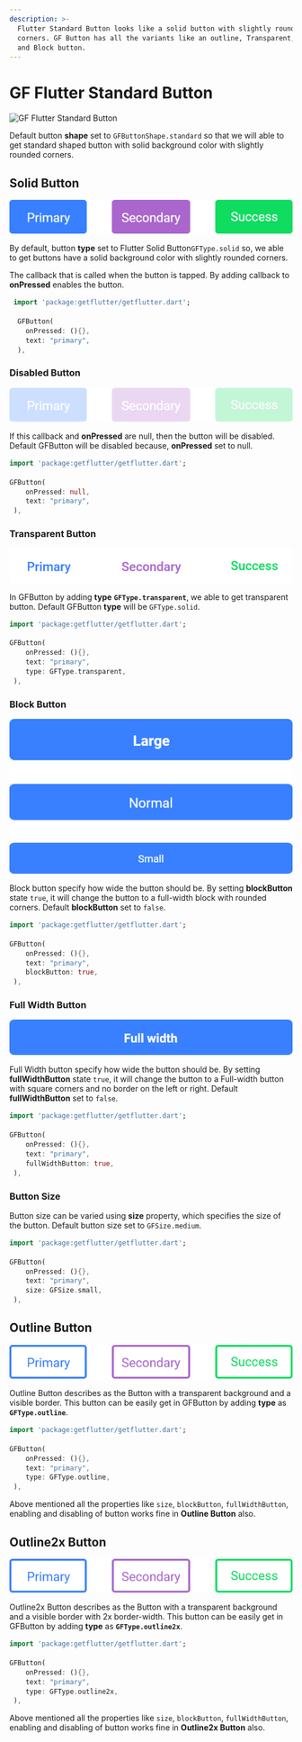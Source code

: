 ```yaml
---
description: >-
  Flutter Standard Button looks like a solid button with slightly rounded
  corners. GF Button has all the variants like an outline, Transparent, Disable,
  and Block button.
---
```


# GF Flutter Standard Button

![GF Flutter Standard Button](https://ik.imagekit.io/ionicfirebaseapp/docs/buttons/tr:dpr-auto,tr:w-auto/Standard_buttons_-_solid_2x_lnCv20In0.png)

Default button **shape** set to `GFButtonShape.standard` so that we will able to get standard shaped button with solid background color with slightly rounded corners.

## Solid Button  

![Flutter Solid Button](../.gitbook/assets/solid-button-2x.png)

By default, button **type** set to Flutter Solid Button`GFType.solid` so, we able to get buttons have a solid background color with slightly rounded corners.

The callback that is called when the button is tapped. By adding callback to **onPressed** enables the button.

```dart
 import 'package:getflutter/getflutter.dart';
  
  GFButton(
    onPressed: (){},
    text: "primary",
  ),
```

### Disabled Button

![GF Flutter Disabled Button](../.gitbook/assets/disabled-button-2x.png)

If this callback and **onPressed** are null, then the button will be disabled. Default GFButton will be disabled because, **onPressed** set to null. 

```dart
import 'package:getflutter/getflutter.dart';

GFButton(
    onPressed: null,
    text: "primary",
 ),
```

### Transparent Button

![Flutter Transparent Button](../.gitbook/assets/transparent-button-2x.png)

In GFButton by adding **type** **`GFType.transparent`**, we able to get transparent button. Default GFButton **type** will be `GFType.solid`. 

```dart
import 'package:getflutter/getflutter.dart';

GFButton(
    onPressed: (){},
    text: "primary",
    type: GFType.transparent,
 ),
```

### Block Button

![Flutter Block Button](../.gitbook/assets/block-button-2x.png)

Block button specify how wide the button should be. By setting **blockButton** state `true`, it will change the button to a full-width block with rounded corners. Default **blockButton** set to `false`.

```dart
import 'package:getflutter/getflutter.dart';

GFButton(
    onPressed: (){},
    text: "primary",
    blockButton: true,
 ),
```

### Full Width Button

![Flutter Full Width Button](../.gitbook/assets/full-width-button-2x.png)

Full Width button specify how wide the button should be. By setting **fullWidthButton** state `true`, it will change the button to a Full-width button with square corners and no border on the left or right. Default **fullWidthButton** set to `false`.

```dart
import 'package:getflutter/getflutter.dart';

GFButton(
    onPressed: (){},
    text: "primary",
    fullWidthButton: true,
 ),
```

### Button Size

Button size can be varied using **size** property, which specifies the size of the button. Default button size set to `GFSize.medium`.

```dart
import 'package:getflutter/getflutter.dart';

GFButton(
    onPressed: (){},
    text: "primary",
    size: GFSize.small,
 ),
```

## Outline Button

![Flutter Outline Button](../.gitbook/assets/outline-2x-2x%20%282%29.png)

Outline Button describes as the Button with a transparent background and a visible border. This button can be easily get in GFButton by adding **type** as **`GFType.outline`**. 

```dart
import 'package:getflutter/getflutter.dart';

GFButton(
    onPressed: (){},
    text: "primary",
    type: GFType.outline,
 ),
```

Above mentioned all the properties like `size`, `blockButton`, `fullWidthButton`, enabling and disabling of button works fine in **Outline Button** also.

## Outline2x Button

![GF Flutter Outline 2X Button](../.gitbook/assets/outline-2x-2x%20%281%29.png)

Outline2x Button describes as the Button with a transparent background and a visible border with 2x border-width. This button can be easily get in GFButton by adding **type** as **`GFType.outline2x`**. 

```dart
import 'package:getflutter/getflutter.dart';

GFButton(
    onPressed: (){},
    text: "primary",
    type: GFType.outline2x,
 ),
```

Above mentioned all the properties like `size`, `blockButton`, `fullWidthButton`, enabling and disabling of button works fine in **Outline2x Button** also.

